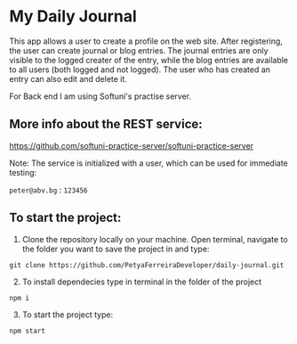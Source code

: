 # My Daily Journal
This app allows a user to create a profile on the web site. After registering, the user can create journal or blog entries. The journal entries are only visible to the logged creater of the entry, while the blog entries are available to all users (both logged and not logged).
The user who has created an entry can also edit and delete it.

For Back end I am using Softuni's practise server.

## More info about the REST service:
https://github.com/softuni-practice-server/softuni-practice-server

Note: The service is initialized with a user, which can be used for immediate testing:

`peter@abv.bg` : `123456`

## To start the project: 
1) Clone the repository locally on your machine. Open terminal, navigate to the folder you want to save the project in and type:

`git clone https://github.com/PetyaFerreiraDeveloper/daily-journal.git`


2) To install dependecies type in terminal in the folder of the project

`npm i`

3) To start the project type:

`npm start`







